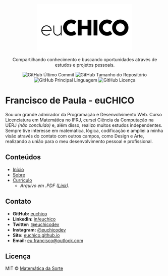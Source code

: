 <p  align="center">
	<a  href="https://euchico.github.io/">
		<img src="https://raw.githubusercontent.com/euchico/euchico.github.io/master/assets/img/logo-euchico.png"  height="150"  width="auto" alt="Francisco de Paula - euCHICO" />
	</a>
</p>

<p  align="center" width="550px">
  Compartilhando conhecimento e buscando oportunidades através de estudos e projetos pessoais.
</p>

<p  align="center">
	<img  alt="GitHub Último Commit"  src="https://img.shields.io/github/last-commit/euchico/euchico.github.io?style=for-the-badge">
	<img  alt="GitHub Tamanho do Repositório"  src="https://img.shields.io/github/repo-size/euchico/euchico.github.io?style=for-the-badge">
	<img  alt="GitHub Principal Linguagem"  src="https://img.shields.io/github/languages/top/euchico/euchico.github.io?style=for-the-badge">
	<img  alt="GitHub Licença"  src="https://img.shields.io/github/license/euchico/euchico.github.io?style=for-the-badge">
</p>


# Francisco de Paula - euCHICO
Sou um grande admirador da Programação e Desenvolvimento Web. Curso Licenciatura em Matemática no IFRJ, cursei Ciência da Computação na UERJ _(não concluído)_ e, além disso, realizo muitos estudos independentes. Sempre tive interesse em matemática, lógica, codificação e ampliei a minha visão através do contato com outros campos, como Design e Arte, realizando a união para o meu desenvolvimento pessoal e profissional.


## Conteúdos

* [Início](https://euchico.github.io/)
* [Sobre](https://euchico.github.io/sobre)
* [Currículo](https://euchico.github.io/curriculo)
	* _Arquivo em .PDF ([Link](https://euchico.github.io/file/franciscodepaula-curriculo.pdf))._


<!--
* [Contribuição](###contribuicao)
* [Licença](##licenca)
-->

<!--
## Sobre

Nesse repositório reunirei todos os algoritmos e estudos relacionados as loterias oficiais do Brasil. Por desenvolver sozinho, farei de forma gradual e continua em parceria com todo o projeto Matemática da Sorte.


### Loterias

| Loteria | Status | Banco de Dados | Última Funcionalidade |

| - | - | - | - |

| Dia de Sorte | *Em Espera* | | |
| Dupla Sena | *Em Espera* | | |
| Loteca | *Em Espera* | | |
| Loteria Federal | *Em Espera* | | |
| [Lotofácil](https://github.com/sortematematica/algoritmos-loteria/tree/master/lotofacil) | Em Desenvolvimento | [07/05/2021](https://github.com/sortematematica/algoritmos-loteria/tree/master/bd-loterias) | Análise de Paridade |
| Lotomania | *Em Espera* | | |
| Mega-Sena | *Em Espera* | | |
| Quina | *Em Espera* | | |
| Super Sete | *Em Espera* | | |
| Timemania | *Em Espera* | | |


### Como Utilizar

Nesse primeiro momento são códigos e elementos para quem já entende de programação ou gostaria de estudar o assunto, estando todo o conteúdo em Python. Um dos próximos passos de desenvolvimento do Projeto é tornar tudo acessível através do site.

Todo o conteúdo está sobre licença livre e está disponível para download e utilização ilimitada.


### Contribuição

Obrigado por estar interessado em tornar este projeto melhor. Sinta-se livre para ler, baixar, modificar... Enfim, utilizar da forma que preferir. Qualquer dúvida entre em contato através das redes sociais.
-->


## Contato

* **GitHub:** [euchico](https://github.com/euchico/)
* **LinkedIn:** [in/euchico](https://www.linkedin.com/in/euchico/)
* **Twitter:** [@euchicodev](https://twitter.com/euchicodev)
* **Instagram:** [@euchicodev](https://www.instagram.com/euchicodev/)
* **Site:** [euchico.github.io](https://euchico.github.io/)
* **Email:** [eu.francisco@outlook.com](mailto:eu.francisco@outlook.com)


## Licença

MIT © [Matemática da Sorte](https://github.com/sortematematica)
